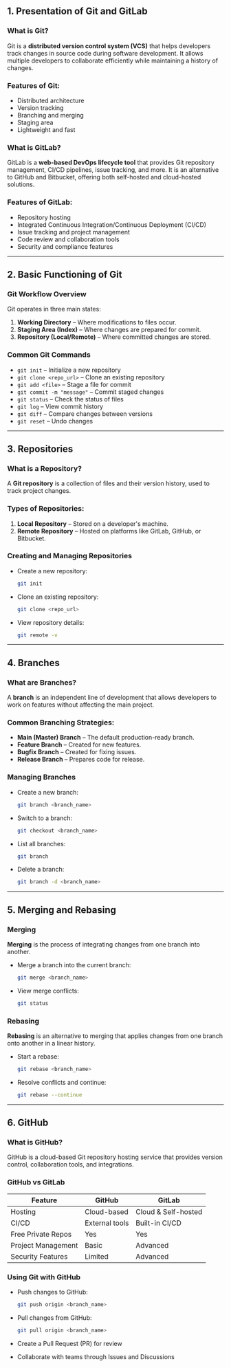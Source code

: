 ## 1. Presentation of Git and GitLab

### What is Git?

Git is a **distributed version control system (VCS)** that helps developers track changes in source code during software development. It allows multiple developers to collaborate efficiently while maintaining a history of changes.

### Features of Git:

- Distributed architecture
- Version tracking
- Branching and merging
- Staging area
- Lightweight and fast

### What is GitLab?

GitLab is a **web-based DevOps lifecycle tool** that provides Git repository management, CI/CD pipelines, issue tracking, and more. It is an alternative to GitHub and Bitbucket, offering both self-hosted and cloud-hosted solutions.

### Features of GitLab:

- Repository hosting
- Integrated Continuous Integration/Continuous Deployment (CI/CD)
- Issue tracking and project management
- Code review and collaboration tools
- Security and compliance features

---

## 2. Basic Functioning of Git

### Git Workflow Overview

Git operates in three main states:

1. **Working Directory** – Where modifications to files occur.
2. **Staging Area (Index)** – Where changes are prepared for commit.
3. **Repository (Local/Remote)** – Where committed changes are stored.

### Common Git Commands

- `git init` – Initialize a new repository
- `git clone <repo_url>` – Clone an existing repository
- `git add <file>` – Stage a file for commit
- `git commit -m "message"` – Commit staged changes
- `git status` – Check the status of files
- `git log` – View commit history
- `git diff` – Compare changes between versions
- `git reset` – Undo changes

---

## 3. Repositories

### What is a Repository?

A **Git repository** is a collection of files and their version history, used to track project changes.

### Types of Repositories:

1. **Local Repository** – Stored on a developer's machine.
2. **Remote Repository** – Hosted on platforms like GitLab, GitHub, or Bitbucket.

### Creating and Managing Repositories

- Create a new repository:
    
    ```sh
    git init
    ```
    
- Clone an existing repository:
    
    ```sh
    git clone <repo_url>
    ```
    
- View repository details:
    
    ```sh
    git remote -v
    ```
    

---

## 4. Branches

### What are Branches?

A **branch** is an independent line of development that allows developers to work on features without affecting the main project.

### Common Branching Strategies:

- **Main (Master) Branch** – The default production-ready branch.
- **Feature Branch** – Created for new features.
- **Bugfix Branch** – Created for fixing issues.
- **Release Branch** – Prepares code for release.

### Managing Branches

- Create a new branch:
    
    ```sh
    git branch <branch_name>
    ```
    
- Switch to a branch:
    
    ```sh
    git checkout <branch_name>
    ```
    
- List all branches:
    
    ```sh
    git branch
    ```
    
- Delete a branch:
    
    ```sh
    git branch -d <branch_name>
    ```
    

---

## 5. Merging and Rebasing

### Merging

**Merging** is the process of integrating changes from one branch into another.

- Merge a branch into the current branch:
    
    ```sh
    git merge <branch_name>
    ```
    
- View merge conflicts:
    
    ```sh
    git status
    ```
    

### Rebasing

**Rebasing** is an alternative to merging that applies changes from one branch onto another in a linear history.

- Start a rebase:
    
    ```sh
    git rebase <branch_name>
    ```
    
- Resolve conflicts and continue:
    
    ```sh
    git rebase --continue
    ```
    

---

## 6. GitHub

### What is GitHub?

GitHub is a cloud-based Git repository hosting service that provides version control, collaboration tools, and integrations.

### GitHub vs GitLab

|Feature|GitHub|GitLab|
|---|---|---|
|Hosting|Cloud-based|Cloud & Self-hosted|
|CI/CD|External tools|Built-in CI/CD|
|Free Private Repos|Yes|Yes|
|Project Management|Basic|Advanced|
|Security Features|Limited|Advanced|

### Using Git with GitHub

- Push changes to GitHub:
    
    ```sh
    git push origin <branch_name>
    ```
    
- Pull changes from GitHub:
    
    ```sh
    git pull origin <branch_name>
    ```
    
- Create a Pull Request (PR) for review
- Collaborate with teams through Issues and Discussions

